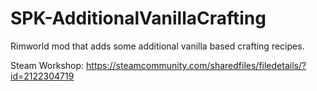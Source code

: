 # SPK-AdditionalVanillaCrafting
Rimworld mod that adds some additional vanilla based crafting recipes.

Steam Workshop: https://steamcommunity.com/sharedfiles/filedetails/?id=2122304719
